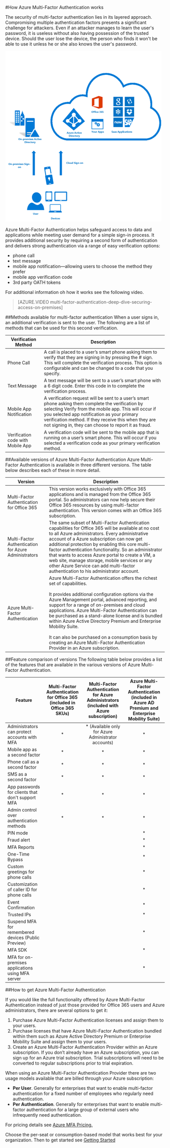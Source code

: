 <properties 
    pageTitle="Azure Multi-Factor Authentication - How it works"
    description="Azure Multi-Factor Authentication helps safeguard access to data and applications while meeting user demand for a simple sign-in process. It provides additional security by requiring a second form of authentication and delivers strong authentication via a range of easy verification options."
    services="multi-factor-authentication"
    documentationCenter=""
    authors="kgremban"
    manager="femila"
    editor="curtland"/>

<tags
    ms.service="multi-factor-authentication"
    ms.workload="identity"
    ms.tgt_pltfrm="na"
    ms.devlang="na"
    ms.topic="article"
    ms.date="08/04/2016"
    ms.author="kgremban"/>


#<a name="how-azure-multi-factor-authentication-works"></a>How Azure Multi-Factor Authentication works

The security of multi-factor authentication lies in its layered approach. Compromising multiple authentication factors presents a significant challenge for attackers. Even if an attacker manages to learn the user's password, it is useless without also having possession of the trusted device. Should the user lose the device, the person who finds it won't be able to use it unless he or she also knows the user's password.

![Proofup](./media/multi-factor-authentication-how-it-works/howitworks.png)



Azure Multi-Factor Authentication helps safeguard access to data and applications while meeting user demand for a simple sign-in process.  It provides additional security by requiring a second form of authentication and delivers strong authentication via a range of easy verification options:

- phone call
- text message
- mobile app notification—allowing users to choose the method they prefer
- mobile app verification code
- 3rd party OATH tokens

For additional information oh how it works see the following video.

>[AZURE.VIDEO multi-factor-authentication-deep-dive-securing-access-on-premises]

##<a name="methods-available-for-multi-factor-authentication"></a>Methods available for multi-factor authentication
When a user signs in, an additional verification is sent to the user.  The following are a list of methods that can be used for this second verification.

Verification Method  | Description
------------- | ------------- |
Phone Call | A call is placed to a user’s smart phone asking them to verify that they are signing in by pressing the # sign.  This will complete the verification process.  This option is configurable and can be changed to a code that you specify.
Text Message | A text message will be sent to a user’s smart phone with a 6 digit code.  Enter this code in to complete the verification process.
Mobile App Notification | A verification request will be sent to a user’s smart phone asking them complete the verification by selecting Verify from the mobile app. This will occur if you selected app notification as your primary verification method.  If they receive this when they are not signing in, they can choose to report it as fraud.
Verification code with Mobile App | A verification code will be sent to the mobile app that is running on a user’s smart phone.  This will occur if you selected a verification code as your primary verification method.


##<a name="available-versions-of-azure-multi-factor-authentication"></a>Available versions of Azure Multi-Factor Authentication
Azure Multi-Factor Authentication is available in three different versions.  The table below describes each of these in more detail.

Version  | Description
------------- | ------------- |
Multi-Factor Authentication for Office 365 | This version works exclusively with Office 365 applications and is managed from the Office 365 portal. So administrators can now help secure their Office 365 resources by using multi-factor authentication.  This version comes with an Office 365 subscription.
Multi-Factor Authentication for Azure Administrators | The same subset of Multi-Factor Authentication capabilities for Office 365 will be available at no cost to all Azure administrators. Every administrative account of a Azure subscription can now get additional protection by enabling this core multi-factor authentication functionality. So an administrator that wants to access Azure portal to create a VM, a web site, manage storage, mobile services or any other Azure Service can add multi-factor authentication to his administrator account.
Azure Multi-Factor Authentication | Azure Multi-Factor Authentication offers the richest set of capabilities. <br><br>It provides additional configuration options via the Azure Management portal, advanced reporting, and support for a range of on-premises and cloud applications. Azure Multi-Factor Authentication can be purchased as a stand-alone license and is bundled within Azure Active Directory Premium and Enterprise Mobility Suite. <br><br>It can also be purchased on a consumption basis by creating an Azure Multi-Factor Authentication Provider in an Azure subscription.
##<a name="feature-comparison-of-versions"></a>Feature comparison of versions
The following table below provides a list of the features that are available in the various versions of Azure Multi-Factor Authentication.


Feature  | Multi-Factor Authentication for Office 365 (included in Office 365 SKUs)|Multi-Factor Authentication for Azure Administrators (included with Azure subscription) | Azure Multi-Factor Authentication (included in Azure AD Premium and Enterprise Mobility Suite)
------------- | :-------------: |:-------------: |:-------------: |
Administrators can protect accounts with MFA| * | * (Available only for Azure Administrator accounts)|*
Mobile app as a second factor|* | * | *
Phone call as a second factor|* | * | *
SMS as a second factor|* | * | *
App passwords for clients that don't support MFA|* | * | *
Admin control over authentication methods| *| *| *
PIN mode| | | *
Fraud alert| | | *
MFA Reports| | | *
One-Time Bypass| | | *
Custom greetings for phone calls| | | *
Customization of caller ID for phone calls| | | *
Event Confirmation| | | *
Trusted IPs| | | *
Suspend MFA for remembered devices (Public Preview)| | | *
MFA SDK| | | *
MFA for on-premises applications using MFA server| | | *


##<a name="how-to-get-azure-multi-factor-authentication"></a>How to get Azure Multi-Factor Authentication

If you would like the full functionality offered by Azure Multi-Factor Authentication instead of just those provided for Office 365 users and Azure administrators, there are several options to get it:

1.  Purchase Azure Multi-Factor Authentication licenses and assign them to your users.
2.  Purchase licenses that have Azure Multi-Factor Authentication bundled within them such as Azure Active Directory Premium or Enterprise Mobility Suite and assign them to your users.
3.  Create an Azure Multi-Factor Authentication Provider within an Azure subscription. If you don’t already have an Azure subscription, you can sign up for an Azure trial subscription. Trial subscriptions will need to be converted to regular subscriptions prior to trial expiration.

When using an Azure Multi-Factor Authentication Provider there are two usage models available that are billed through your Azure subscription:


- **Per User**. Generally for enterprises that want to enable multi-factor authentication for a fixed number of employees who regularly need authentication.
- **Per Authentication**. Generally for enterprises that want to enable multi-factor authentication for a large group of external users who infrequently need authentication.

For pricing details see [Azure MFA Pricing.](https://azure.microsoft.com/pricing/details/multi-factor-authentication/)

Choose the per-seat or consumption-based model that works best for your organization.   Then to get started see [Getting Started](multi-factor-authentication-get-started.md)



<!--HONumber=Oct16_HO2-->


